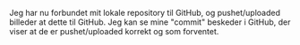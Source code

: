 Jeg har nu forbundet mit lokale repository til GitHub, og pushet/uploaded billeder at dette til GitHub.
Jeg kan se mine "commit" beskeder i GitHub, der viser at de er pushet/uploaded korrekt og som forventet.

